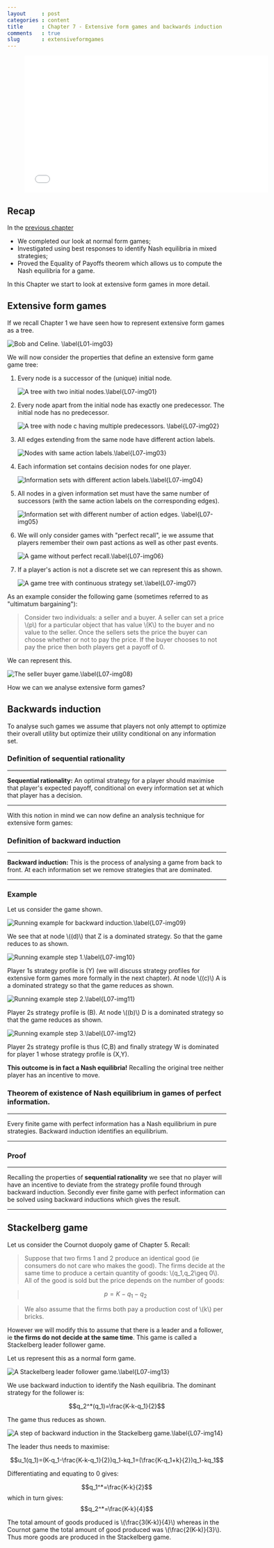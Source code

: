```yaml
---
layout     : post
categories : content
title      : Chapter 7 - Extensive form games and backwards induction
comments   : true
slug       : extensiveformgames
---
```


<div class="video">
    <figure>
    <iframe width="560" height="315" src="//www.youtube.com/embed/ZbH53ZwA3sg" frameborder="0" allowfullscreen></iframe>
    </figure>
</div>

## Recap

In the [previous chapter]({{site.baseurl}}/Content/Chapter_06-Nash_Equilibria_in_mixed_strategies)

- We completed our look at normal form games;
- Investigated using best responses to identify Nash equilibria in mixed strategies;
- Proved the Equality of Payoffs theorem which allows us to compute the Nash equilibria for a game.

In this Chapter we start to look at extensive form games in more detail.

## Extensive form games

If we recall Chapter 1 we have seen how to represent extensive form games as a tree.

![Bob and Celine. \label{L01-img03}]({{site.baseurl}}/Content/images/L01-img03.png)

We will now consider the properties that define an extensive form game game tree:

1. Every node is a successor of the (unique) initial node.

    ![A tree with two initial nodes.\label{L07-img01}]({{site.baseurl}}/Content/images/L07-img01.png)

2. Every node apart from the initial node has exactly one predecessor. The initial node has no predecessor.

    ![A tree with node c having multiple predecessors. \label{L07-img02}]({{site.baseurl}}/Content/images/L07-img02.png)

3. All edges extending from the same node have different action labels.

    ![Nodes with same action labels.\label{L07-img03}]({{site.baseurl}}/Content/images/L07-img03.png)

4. Each information set contains decision nodes for one player.

    ![Information sets with different action labels.\label{L07-img04}]({{site.baseurl}}/Content/images/L07-img04.png)

5. All nodes in a given information set must have the same number of successors (with the same action labels on the corresponding edges).

    ![Information set with different number of action edges. \label{L07-img05}]({{site.baseurl}}/Content/images/L07-img05.png)

6. We will only consider games with "perfect recall", ie we assume that players remember their own past actions as well as other past events.

    ![A game without perfect recall.\label{L07-img06}]({{site.baseurl}}/Content/images/L07-img06.png)

7. If a player's action is not a discrete set we can represent this as shown.

    ![A game tree with continuous strategy set.\label{L07-img07}]({{site.baseurl}}/Content/images/L07-img07.png)

As an example consider the following game (sometimes referred to as "ultimatum bargaining"):

> Consider two individuals: a seller and a buyer. A seller can set a price \\(p\\) for a particular object that has value \\(K\\) to the buyer and no value to the seller. Once the sellers sets the price the buyer can choose whether or not to pay the price. If the buyer chooses to not pay the price then both players get a payoff of 0.

We can represent this.

![The seller buyer game.\label{L07-img08}]({{site.baseurl}}/Content/images/L07-img08.png)

How we can we analyse extensive form games?

## Backwards induction

To analyse such games we assume that players not only attempt to optimize their overall utility but optimize their utility conditional on any information set.

### Definition of sequential rationality

---

**Sequential rationality:** An optimal strategy for a player should maximise that player's expected payoff, conditional on every information set at which that player has a decision.

---

With this notion in mind we can now define an analysis technique for extensive form games:

### Definition of backward induction

---

**Backward induction:** This is the process of analysing a game from back to front. At each information set we remove strategies that are dominated.

---

### Example

Let us consider the game shown.

![Running example for backward induction.\label{L07-img09}]({{site.baseurl}}/Content/images/L07-img09.png)

We see that at node \\((d)\\) that Z is a dominated strategy. So that the game reduces to as shown.

![Running example step 1.\label{L07-img10}]({{site.baseurl}}/Content/images/L07-img10.png)

Player 1s strategy profile is (Y) (we will discuss strategy profiles for extensive form games more formally in the next chapter). At node \\((c)\\) A is a dominated strategy so that the game reduces as shown.

![Running example step 2.\label{L07-img11}]({{site.baseurl}}/Content/images/L07-img11.png)

Player 2s strategy profile is (B). At node \\((b)\\) D is a dominated strategy so that the game reduces as shown.

![Running example step 3.\label{L07-img12}]({{site.baseurl}}/Content/images/L07-img12.png)

Player 2s strategy profile is thus (C,B) and finally strategy W is dominated for player 1 whose strategy profile is (X,Y).

**This outcome is in fact a Nash equilibria!** Recalling the original tree neither player has an incentive to move.

### Theorem of existence of Nash equilibrium in games of perfect information.

---

Every finite game with perfect information has a Nash equilibrium in pure strategies. Backward induction identifies an equilibrium.

---

### Proof

---

Recalling the properties of **sequential rationality** we see that no player will have an incentive to deviate from the strategy profile found through backward induction. Secondly ever finite game with perfect information can be solved using backward inductions which gives the result.

---

## Stackelberg game

Let us consider the Cournot duopoly game of Chapter 5. Recall:

> Suppose that two firms 1 and 2 produce an identical good (ie consumers do not care who makes the good). The firms decide at the same time to produce a certain quantity of goods: \\(q_1,q_2\geq 0\\). All of the good is sold but the price depends on the number of goods:

>$$p=K-q_1-q_2$$

> We also assume that the firms both pay a production cost of \\(k\\) per bricks.

However we will modify this to assume that there is a leader and a follower, ie **the firms do not decide at the same time**. This game is called a Stackelberg leader follower game.

Let us represent this as a normal form game.

![A Stackelberg leader follower game.\label{L07-img13}]({{site.baseurl}}/Content/images/L07-img13.png)

We use backward induction to identify the Nash equilibria. The dominant strategy for the follower is:

$$q_2^*(q_1)=\frac{K-k-q_1}{2}$$

The game thus reduces as shown.

![A step of backward induction in the Stackelberg game.\label{L07-img14}]({{site.baseurl}}/Content/images/L07-img14.png)

The leader thus needs to maximise:

$$u_1(q_1)=(K-q_1-\frac{K-k-q_1}{2})q_1-kq_1=(\frac{K-q_1+k}{2})q_1-kq_1$$

Differentiating and equating to 0 gives:

$$q_1^*=\frac{K-k}{2}$$
which in turn gives:
$$q_2^*=\frac{K-k}{4}$$

The total amount of goods produced is \\(\frac{3(K-k)}{4}\\) whereas in the Cournot game the total amount of good produced was \\(\frac{2(K-k)}{3}\\). Thus more goods are produced in the Stackelberg game.
